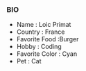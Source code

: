 
### BIO

* Name : Loic Primat
* Country : France
* Favorite Food :Burger
* Hobby : Coding
* Favorite Color : Cyan
* Pet : Cat

